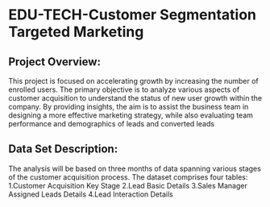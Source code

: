 # EDU-TECH-Customer Segmentation Targeted Marketing

## Project Overview:
 This project is focused on accelerating growth by increasing the number of enrolled users. The primary objective is to analyze various aspects of customer acquisition to understand the status of new user growth within the company. By providing insights, the aim is to assist the business team in designing a more effective marketing strategy, while also evaluating team performance and demographics of leads and converted leads

 ## Data Set Description:
  The analysis will be based on three months of data spanning various stages of the customer acquisition process.
  The dataset comprises four tables:
  1.Customer Acquisition Key Stage
  2.Lead Basic Details
  3.Sales Manager Assigned Leads Details
  4.Lead Interaction Details

  


